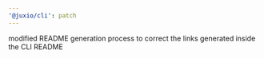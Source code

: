 ```yaml
---
'@juxio/cli': patch
---
```


modified README generation process to correct the links generated inside the CLI README
